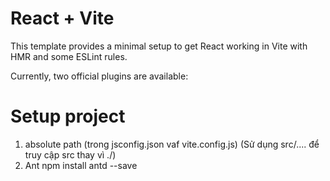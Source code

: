 # React + Vite

This template provides a minimal setup to get React working in Vite with HMR and some ESLint rules.

Currently, two official plugins are available:

# Setup project

1. absolute path (trong jsconfig.json vaf vite.config.js)
   (Sử dụng src/.... để truy cập src thay vì ./)
2. Ant
    npm install antd --save
